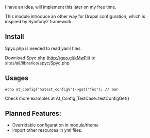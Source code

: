 I have an idea, will implement this later on my free time.

This module introduce an other way for Drupal configuration, which is inspired
by Symfony2 framework.

Install
---

Spyc.php is needed to read yaml files.

  Download Spyc.php (http://goo.gl/kMwPil) to sites/all/libraries/spyc/Spyc.php

Usages
---

```
echo at_config('%atest_config%')->get('foo'); // bar

```

Check more examples at At_Config_TestCase::testConfigGet()

Planned Features:
---

- Overridable configuration in module/theme
- Import other resources in yml files.

